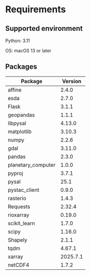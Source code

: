 # Requirements
## Supported environment
Python: 3.11

OS: macOS 13 or later

## Packages
| Package            | Version          |
|--------------------|------------------|
|  affine            | 2.4.0            |
|  esda              | 2.7.0            |  
|  Flask             | 3.1.1            |
|  geopandas         | 1.1.1            |
|  libpysal          | 4.13.0           |
|  matplotlib        | 3.10.3           |
|  numpy             | 2.2.6            |
|  gdal              | 3.11.0           |
|  pandas            | 2.3.0            |
|  planetary_computer| 1.0.0            |
|  pyproj            | 3.7.1            |
|  pysal             | 25.1             |
|  pystac_client     | 0.9.0            |
|  rasterio          | 1.4.3            |
|  Requests          | 2.32.4           |
|  rioxarray         | 0.19.0           |
|  scikit_learn      | 1.7.0            |
|  scipy             | 1.16.0           |
|  Shapely           | 2.1.1            |
|  tqdm              | 4.67.1           |
|  xarray            | 2025.7.1         |
|netCDF4             | 1.7.2            |
